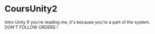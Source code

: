 # CoursUnity2
Intro Unity
If you're reading me, it's because you're a part of the system.
DON'T FOLLOW ORDERS !
